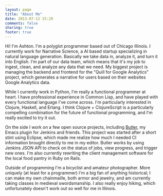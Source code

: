 ```yaml
---
layout: page
title: "About Me"
date: 2013-07-12 15:29
comments: false
sharing: true
footer: true
---
```


Hi! I'm Ashton. I'm a polyglot programmer based out of Chicago
Illinois. I currently work for Narrative Science, a AI based startup
specializing in natural language generation. Basically we take data in,
analyze it, and turn it into English. I'm part of our data team, which
means that it's my job to ingest, clean, and analyze any data that we
need. My biggest project is managing the backend and frontend for the
"Quill for Google Analytics" project, which generates a narrative for
users based on their websites Google Analytics data.

While I currently work in Python, I'm really a functional programmer at
heart. I have professional experience in Common Lisp, and have played
with every functional language I've come across. I'm particularly
interested in Clojure, Haskell, and Erlang. I think Clojure +
ClojureScript is a particularly compelling combination for the future of
functional programming, and I'm really excited to try it out.

On the side I work on a few open source projects, including
[Butler](https://github.com/AshtonKem/Butler), my Emacs plugin for
Jenkins and friends. This project was started after a short stint
using Eclipse, which made me realize how much I needed CI information
brought directly to me in my editor. Butler works by using Jenkins JSON
API to check on the status of jobs, view progress, and trigger new ones.
I'm also currently rewriting the client management software for the local
food pantry in Ruby on Rails.

Outside of programming I'm a bicyclist and amateur photographer. More
uniquely (at least for a programmer) I'm a big fan of anything
historical; I can make my own chainmaille, both armor and jewelry, and
am currently taking classes in medieval swordsmanship. I also really
enjoy hiking, which unfortunately doesn't work out so well for me in
Illinois.
